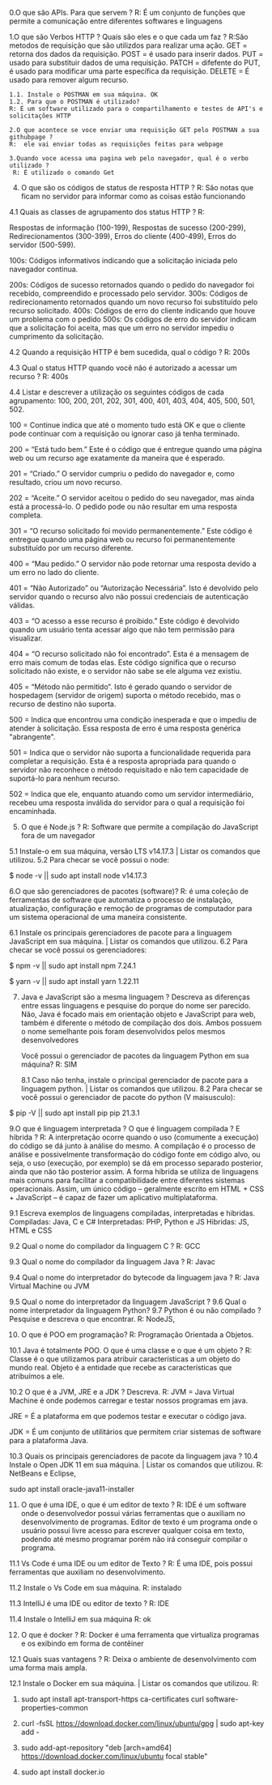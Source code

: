 
0.O que são APIs. Para que servem ?
R: É um conjunto de funções que permite a comunicação entre diferentes softwares e linguagens

1.O que são Verbos HTTP ? Quais são eles e o que cada um faz ?
R:São metodos de requisição que são utilizdos para realizar uma ação.
GET = retorna dos dados da requisição.
POST = é usado para inserir dados.
PUT = usado para substituir dados de uma requisição.
PATCH = difefente do PUT, é usado para modificar uma parte específica da requisição.
DELETE = É usado para remover algum recurso.

    1.1. Instale o POSTMAN em sua máquina. OK
    1.2. Para que o POSTMAN é utilizado?
    R: É um software utilizado para o compartilhamento e testes de API's e solicitações HTTP

    2.O que acontece se voce enviar uma requisição GET pelo POSTMAN a sua githubpage ?
    R:  ele vai enviar todas as requisições feitas para webpage

    3.Quando voce acessa uma pagina web pelo navegador, qual é o verbo utilizado ?
     R: É utilizado o comando Get

4. O que são os códigos de status de resposta HTTP ?
R:  São notas que ficam no servidor para informar como as coisas estão funcionando 

4.1 Quais as classes de agrupamento dos status HTTP ?
R: 

Respostas de informação (100-199), 
Respostas de sucesso (200-299), 
Redirecionamentos (300-399),
Erros do cliente (400-499),
Erros do servidor (500-599). 

100s: Códigos informativos indicando que a solicitação iniciada pelo navegador continua.

200s: Códigos de sucesso retornados quando o pedido do navegador foi recebido, compreendido e processado pelo servidor. 
300s: Códigos de redirecionamento retornados quando um novo recurso foi substituído pelo recurso solicitado. 
400s: Códigos de erro do cliente indicando que houve um problema com o pedido 
500s: Os códigos de erro do servidor indicam que a solicitação foi aceita, mas que um erro no servidor impediu o cumprimento da solicitação.

4.2 Quando a requisição HTTP é bem sucedida, qual o código ?
R: 200s

4.3 Qual o status HTTP quando você não é autorizado a acessar um recurso ?
R: 400s

4.4 Listar e descrever a utilização os seguintes códigos de cada agrupamento: 100, 200, 201, 202, 301, 400, 401, 403, 404, 405, 500, 501, 502.

100 = Continue indica que até o momento tudo está OK e que o cliente pode continuar com a requisição ou ignorar caso já tenha terminado.

200 = “Está tudo bem.” Este é o código que é entregue quando uma página web ou um recurso age exatamente da maneira que é esperado.

201 = “Criado.” O servidor cumpriu o pedido do navegador e, como resultado, criou um novo recurso.

202 = “Aceite.” O servidor aceitou o pedido do seu navegador, mas ainda está a processá-lo. O pedido pode ou não resultar em uma resposta completa.

301 = “O recurso solicitado foi movido permanentemente.” Este código é entregue quando uma página web ou recurso foi permanentemente substituído por um recurso diferente. 

400 = “Mau pedido.” O servidor não pode retornar uma resposta devido a um erro no lado do cliente. 

401 = “Não Autorizado” ou “Autorização Necessária”. Isto é devolvido pelo servidor quando o recurso alvo não possui credenciais de autenticação válidas.

403 = “O acesso a esse recurso é proibido.” Este código é devolvido quando um usuário tenta acessar algo que não tem permissão para visualizar. 

404 = “O recurso solicitado não foi encontrado”. Esta é a mensagem de erro mais comum de todas elas. Este código significa que o recurso solicitado não existe, e o servidor não sabe se ele alguma vez existiu.

405 = “Método não permitido“. Isto é gerado quando o servidor de hospedagem (servidor de origem) suporta o método recebido, mas o recurso de destino não suporta.

500 = Indica que encontrou uma condição inesperada e que o impediu de atender à solicitação. Essa resposta de erro é uma resposta genérica "abrangente".

501 = Indica que o servidor não suporta a funcionalidade requerida para completar a requisição. Esta é a resposta apropriada para quando o servidor não reconhece o método requisitado e não tem capacidade de suportá-lo para nenhum recurso.

502 = Indica que ele, enquanto atuando como um servidor intermediário, recebeu uma resposta inválida do servidor para o qual a requisição foi encaminhada.

5. O que é Node.js ?
R: Software que permite a compilação do JavaScript fora de um navegador


5.1 Instale-o em sua máquina, versão LTS v14.17.3 | Listar os comandos que utilizou.
5.2 Para checar se você possui o node:

$ node -v || sudo apt install node
v14.17.3


 6.O que são gerenciadores de pacotes (software)?
R: é uma coleção de ferramentas de software que automatiza o processo de instalação, atualização, configuração e remoção de programas de computador para um sistema operacional de uma maneira consistente.

 6.1 Instale os principais gerenciadores de pacote para a linguagem JavaScript em sua máquina. | Listar os comandos que utilizou.
    6.2 Para checar se você possui os gerenciadores:

$ npm -v || sudo apt install npm
7.24.1

$ yarn -v || sudo apt install yarn
1.22.11

7. Java e JavaScript são a mesma linguagem ? Descreva as diferenças entre essas linguagens e pesquise do porque do nome ser parecido.
Não, Java é focado mais em orientação objeto e JavaScript para web, também é diferente o método de compilação dos dois. Ambos possuem o nome semelhante pois foram desenvolvidos pelos mesmos desenvolvedores

    Você possui o gerenciador de pacotes da linguagem Python em sua máquina?
     R: SIM

    8.1 Caso não tenha, instale o principal gerenciador de pacote para a linguagem python. | Listar os comandos que utilizou.
    8.2 Para checar se você possui o gerenciador de pacote do python (V maisusculo):

$ pip -V || sudo apt install pip
pip 21.3.1

 9.O que é linguagem interpretada ? O que é linguagem compilada ? E hibrida ?
 R: A interpretação ocorre quando o uso (comumente a execução) do código se dá junto à análise do mesmo. A compilação é o processo de análise e possivelmente transformação do código fonte em código alvo, ou seja, o uso (execução, por exemplo) se dá em processo separado posterior, ainda que não tão posterior assim.
A forma híbrida se utiliza de linguagens mais comuns para facilitar a compatibilidade entre diferentes sistemas operacionais. Assim, um único código – geralmente escrito em HTML + CSS + JavaScript – é capaz de fazer um aplicativo multiplataforma.

9.1 Escreva exemplos de linguagens compiladas, interpretadas e hibridas.
Compiladas: Java, C e C#
Interpretadas: PHP, Python e JS
Hibridas: JS, HTML e CSS

9.2 Qual o nome do compilador da linguagem C ?
R: GCC

9.3 Qual o nome do compilador da linguagem Java ?
R:  Javac

9.4 Qual o nome do interpretador do bytecode da linguagem java ?
R: Java Virtual Machine ou JVM

9.5 Qual o nome do interpretador da linguagem JavaScript ? 9.6 Qual o nome interpretador da linguagem Python? 9.7 Python é ou não compilado ? Pesquise e descreva o que encontrar.
R: NodeJS, 

10. O que é POO em programação?
R: Programação Orientada a Objetos.

10.1 Java é totalmente POO. O que é uma classe e o que é um objeto ?
R: Classe é o que utilizamos para atribuir características a um objeto do mundo real. Objeto é a entidade que recebe as características que atribuímos a ele.

10.2 O que é a JVM, JRE e a JDK ? Descreva.
R:
JVM = Java Virtual Machine é onde podemos carregar e testar nossos programas em java.

JRE = É a plataforma em que podemos testar e executar  o código java.

JDK = É um conjunto de utilitários que permitem criar sistemas de software para a plataforma Java.

10.3 Quais os principais gerenciadores de pacote da linguagem java ? 10.4 Instale o Open JDK 11 em sua máquina. | Listar os comandos que utilizou.
R: NetBeans e Eclipse, 

sudo apt install oracle-java11-installer

11. O que é uma IDE, o que é um editor de texto ?
R: IDE é um software onde o desenvolvedor possui várias ferramentas que o auxiliam no desenvolvimento de programas.
Editor de texto é um programa onde o usuário possui livre acesso para escrever qualquer coisa em texto, podendo até mesmo programar porém não irá conseguir compilar o programa.

11.1 Vs Code é uma IDE ou um editor de Texto ?
R:  É uma IDE, pois possui ferramentas que auxiliam no desenvolvimento.

11.2 Instale o Vs Code em sua máquina.
R: instalado 

11.3 IntelliJ é uma IDE ou editor de texto ?
R: IDE

11.4 Instale o IntelliJ em sua máquina
R:  ok

12. O que é docker ?
R: Docker é uma ferramenta que virtualiza programas e os exibindo em forma de contêiner 

12.1 Quais suas vantagens ?
R: Deixa o ambiente de desenvolvimento com uma forma mais ampla.

12.1 Instale o Docker em sua máquina. | Listar os comandos que utilizou.
R: 
1. sudo apt install apt-transport-https ca-certificates curl software-properties-common

2. curl -fsSL https://download.docker.com/linux/ubuntu/gpg | sudo apt-key add -

3. sudo add-apt-repository "deb [arch=amd64] https://download.docker.com/linux/ubuntu focal stable"

4. sudo apt install docker.io
